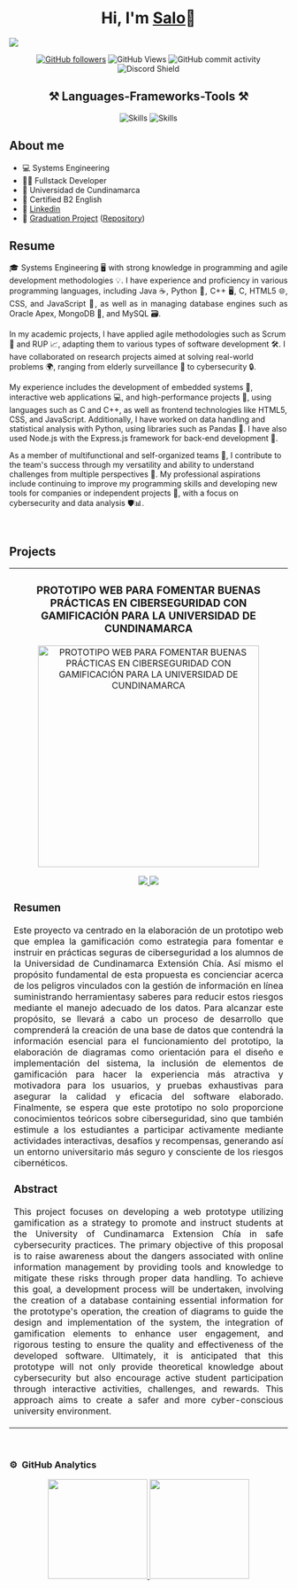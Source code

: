 <div align="center">
  <h1 align="center">Hi, I'm <a href="https://www.linkedin.com/in/salom%C3%B3n-forero-079895216/">Salo</a>👋</h1>
</div>

<img src="https://media.licdn.com/dms/image/v2/D4E16AQHZ7frbEgrZkg/profile-displaybackgroundimage-shrink_350_1400/profile-displaybackgroundimage-shrink_350_1400/0/1715127273014?e=1740009600&v=beta&t=r8wrxrLVqrvSWi9PmT3tESecgqsfqNXQ7HEArgMNYf4">

<div align="center">
  
  [![GitHub followers](https://img.shields.io/github/followers/salo-0mg?style=social)](https://github.com/salo-0mg)
  ![GitHub Views](https://visitor-badge.laobi.icu/badge?page_id=salo-0mg)
  ![GitHub commit activity](https://img.shields.io/github/commit-activity/w/salo-0mg/proyectoCiberseguridadGamificacion)
  ![Discord Shield](https://discordapp.com/api/guilds/629887277207650336/widget.png?style=shield)
</div>

<div align="center">
<h2>⚒️ Languages-Frameworks-Tools ⚒️</h2>
  
  ![Skills](https://skillicons.dev/icons?i=java,js,python,cpp,html,css,nodejs,express,mongodb,mysql,docker&theme=dark)
  ![Skills](https://skillicons.dev/icons?i=vscode,idea,git,github,figma,kali,windows&theme=dark)
</div>

## About me

- 💻 Systems Engineering
- 🧑‍💻 Fullstack Developer
- 📖 Universidad de Cundinamarca
- 🗽 Certified B2 English
- 👦 [Linkedin](https://www.linkedin.com/in/salom%C3%B3n-forero-079895216/)
- 💼 [Graduation Project](https://proyectoapi-ciberseguridadgamificacion.onrender.com) ([Repository](https://github.com/salo-0mg/proyectoCiberseguridadGamificacion))

## Resume

<p align="justify">🎓 Systems Engineering 🖥️ with strong knowledge in programming and agile development methodologies 💡. I have experience and proficiency in various programming languages, including Java ☕, Python 🐍, C++ 🖥️, C, HTML5 🌐, CSS, and JavaScript 📜, as well as in managing database engines such as Oracle Apex, MongoDB 🍃, and MySQL 🗃️.

In my academic projects, I have applied agile methodologies such as Scrum 🔄 and RUP 📈, adapting them to various types of software development 🛠️. I have collaborated on research projects aimed at solving real-world problems 🌍, ranging from elderly surveillance 👵 to cybersecurity 🔒.

My experience includes the development of embedded systems 🤖, interactive web applications 💻, and high-performance projects 🚀, using languages such as C and C++, as well as frontend technologies like HTML5, CSS, and JavaScript. Additionally, I have worked on data handling and statistical analysis with Python, using libraries such as Pandas 🐼. I have also used Node.js with the Express.js framework for back-end development 🔧.

As a member of multifunctional and self-organized teams 🤝, I contribute to the team's success through my versatility and ability to understand challenges from multiple perspectives 🔄. My professional aspirations include continuing to improve my programming skills and developing new tools for companies or independent projects 🌱, with a focus on cybersecurity and data analysis 🛡️📊.
</p>

<br>

## Projects

<table>
  <tr>
    <td width="50%">
      <h3 align="center">PROTOTIPO WEB PARA FOMENTAR BUENAS PRÁCTICAS EN CIBERSEGURIDAD CON GAMIFICACIÓN PARA LA UNIVERSIDAD DE CUNDINAMARCA</h3>
      <div align="center">
        <a href="https://github.com/salo-0mg/proyectoCiberseguridadGamificacion" target="_blank">
          <img src="https://i.imgur.com/9vgryQ0.png" width="400" alt="PROTOTIPO WEB PARA FOMENTAR BUENAS PRÁCTICAS EN CIBERSEGURIDAD CON GAMIFICACIÓN PARA LA UNIVERSIDAD DE CUNDINAMARCA">
        </a>
        <p>
          <a href="https://github.com/salo-0mg/proyectoCiberseguridadGamificacion" target="_blank">
            <img src="https://img.shields.io/badge/CODE-ff9?style=for-the-badge&color=17ABE7&logo=github&logoColor=white">
          </a>
          <a href="https://proyectoapi-ciberseguridadgamificacion.onrender.com" target="_blank">
            <img src="https://img.shields.io/badge/-RENDER-green?style=for-the-badge&color=17ABE7">
          </a>
        </p>
        <h3 align="left">Resumen</h3>
        <p align="justify">
          Este proyecto va centrado en la elaboración de un prototipo web que emplea la gamificación como estrategia para fomentar e instruir en prácticas seguras de ciberseguridad a los alumnos de la Universidad             de Cundinamarca Extensión Chía. Así mismo el propósito fundamental de esta propuesta es concienciar acerca de los peligros vinculados con la gestión de información en línea suministrando herramientasy             saberes para reducir estos riesgos mediante el manejo adecuado de los datos.
          Para alcanzar este propósito, se llevará a cabo un proceso de desarrollo que comprenderá la creación de una base de datos que contendrá la información esencial para el funcionamiento del prototipo, la               elaboración de diagramas como orientación para el diseño e implementación del sistema, la inclusión de elementos de gamificación para hacer la experiencia más atractiva y motivadora para los usuarios,              y pruebas exhaustivas para asegurar la calidad y eficacia del software elaborado.
          Finalmente, se espera que este prototipo no solo proporcione conocimientos teóricos sobre ciberseguridad, sino que también estimule a los estudiantes a participar activamente mediante actividades interactivas, desafíos y recompensas, generando así un entorno universitario más seguro y consciente de los riesgos cibernéticos.
        </p>
        <h3 align="left">Abstract</h3>
        <p align="justify">
          This project focuses on developing a web prototype utilizing gamification as a strategy to promote and instruct students at the University of Cundinamarca Extension Chía in safe cybersecurity practices. The primary objective of this proposal is to raise awareness about the dangers associated with online information management by providing tools and knowledge to mitigate these risks through proper data handling.
          To achieve this goal, a development process will be undertaken, involving the creation of a database containing essential information for the prototype's operation, the creation of diagrams to guide the design and implementation of the system, the integration of gamification elements to enhance user engagement, and rigorous testing to ensure the quality and effectiveness of the developed software.
          Ultimately, it is anticipated that this prototype will not only provide theoretical knowledge about cybersecurity but also encourage active student participation through interactive activities, challenges, and rewards. This approach aims to create a safer and more cyber-conscious university environment.
        </p>
      </div>                                                                                     
    </td>
  </tr>
</table>

<br>

### ⚙️ &nbsp;GitHub Analytics

<p align="center">
  <a href="https://github.com/salo-0mg">
    <img height="180em" src="https://github-readme-stats-eight-theta.vercel.app/api?username=salo-0mg&show_icons=true&theme=algolia&include_all_commits=true&count_private=true"/>
    <img height="180em" src="https://github-readme-stats-eight-theta.vercel.app/api/top-langs/?username=salo-0mg&layout=compact&langs_count=8&theme=algolia"/>
  </a>
</p>
